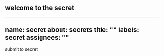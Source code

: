 

## welcome to the secret

---
name: secret
about: secrets
title: ""
labels: secret
assignees: ""
---

submit to secret